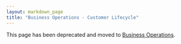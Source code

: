 ```yaml
---
layout: markdown_page
title: "Business Operations - Customer Lifecycle"
---
```


This page has been deprecated and moved to [Business Operations](https://github.com/daijapan/test/tree/master/business-ops/index.html.md).
